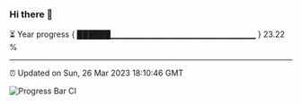### Hi there 👋

⏳ Year progress { ██████▁▁▁▁▁▁▁▁▁▁▁▁▁▁▁▁▁▁▁▁▁▁▁▁ } 23.22 %

---

⏰ Updated on Sun, 26 Mar 2023 18:10:46 GMT

![Progress Bar CI](https://github.com/liununu/liununu/workflows/Progress%20Bar%20CI/badge.svg)
